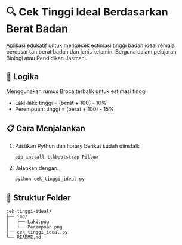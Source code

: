 # 🔍 Cek Tinggi Ideal Berdasarkan Berat Badan

Aplikasi edukatif untuk mengecek estimasi tinggi badan ideal remaja berdasarkan berat badan dan jenis kelamin. Berguna dalam pelajaran Biologi atau Pendidikan Jasmani.

## 🧠 Logika
Menggunakan rumus Broca terbalik untuk estimasi tinggi:
- Laki-laki: tinggi = (berat + 100) - 10%
- Perempuan: tinggi = (berat + 100) - 15%

## 📋 Cara Menjalankan
1. Pastikan Python dan library berikut sudah diinstall:
   ```bash
   pip install ttkbootstrap Pillow
   ```
2. Jalankan dengan:
   ```bash
   python cek_tinggi_ideal.py
   ```

## 📁 Struktur Folder
```
cek-tinggi-ideal/
├── img/
│   ├── Laki.png
│   └── Perempuan.png
├── cek_tinggi_ideal.py
└── README.md
```
